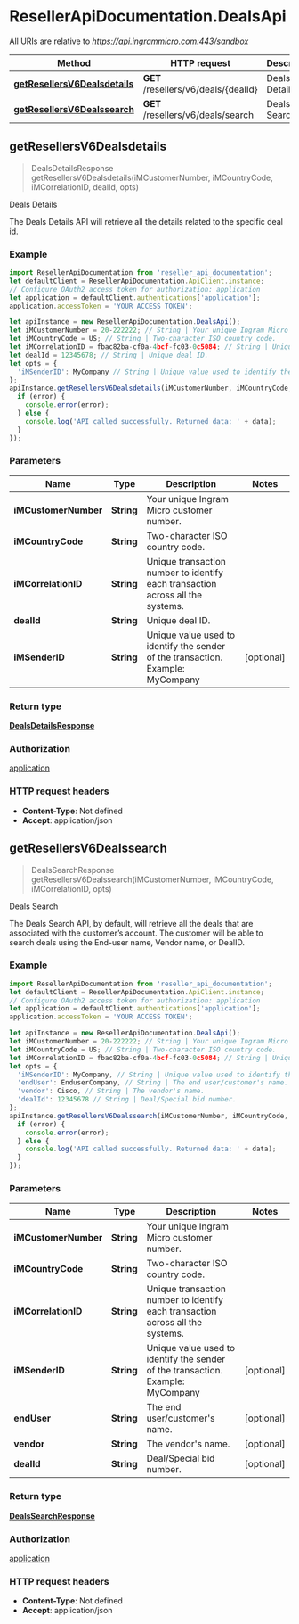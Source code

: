 # ResellerApiDocumentation.DealsApi

All URIs are relative to *https://api.ingrammicro.com:443/sandbox*

Method | HTTP request | Description
------------- | ------------- | -------------
[**getResellersV6Dealsdetails**](DealsApi.md#getResellersV6Dealsdetails) | **GET** /resellers/v6/deals/{dealId} | Deals Details
[**getResellersV6Dealssearch**](DealsApi.md#getResellersV6Dealssearch) | **GET** /resellers/v6/deals/search | Deals Search



## getResellersV6Dealsdetails

> DealsDetailsResponse getResellersV6Dealsdetails(iMCustomerNumber, iMCountryCode, iMCorrelationID, dealId, opts)

Deals Details

The Deals Details API will retrieve all the details related to the specific deal id.

### Example

```javascript
import ResellerApiDocumentation from 'reseller_api_documentation';
let defaultClient = ResellerApiDocumentation.ApiClient.instance;
// Configure OAuth2 access token for authorization: application
let application = defaultClient.authentications['application'];
application.accessToken = 'YOUR ACCESS TOKEN';

let apiInstance = new ResellerApiDocumentation.DealsApi();
let iMCustomerNumber = 20-222222; // String | Your unique Ingram Micro customer number.
let iMCountryCode = US; // String | Two-character ISO country code.
let iMCorrelationID = fbac82ba-cf0a-4bcf-fc03-0c5084; // String | Unique transaction number to identify each transaction across all the systems.
let dealId = 12345678; // String | Unique deal ID.
let opts = {
  'iMSenderID': MyCompany // String | Unique value used to identify the sender of the transaction. Example: MyCompany
};
apiInstance.getResellersV6Dealsdetails(iMCustomerNumber, iMCountryCode, iMCorrelationID, dealId, opts, (error, data, response) => {
  if (error) {
    console.error(error);
  } else {
    console.log('API called successfully. Returned data: ' + data);
  }
});
```

### Parameters


Name | Type | Description  | Notes
------------- | ------------- | ------------- | -------------
 **iMCustomerNumber** | **String**| Your unique Ingram Micro customer number. | 
 **iMCountryCode** | **String**| Two-character ISO country code. | 
 **iMCorrelationID** | **String**| Unique transaction number to identify each transaction across all the systems. | 
 **dealId** | **String**| Unique deal ID. | 
 **iMSenderID** | **String**| Unique value used to identify the sender of the transaction. Example: MyCompany | [optional] 

### Return type

[**DealsDetailsResponse**](DealsDetailsResponse.md)

### Authorization

[application](../README.md#application)

### HTTP request headers

- **Content-Type**: Not defined
- **Accept**: application/json


## getResellersV6Dealssearch

> DealsSearchResponse getResellersV6Dealssearch(iMCustomerNumber, iMCountryCode, iMCorrelationID, opts)

Deals Search

The Deals Search API, by default, will retrieve all the deals that are associated with the customer’s account. The customer will be able to search deals using the End-user name, Vendor name, or DealID. 

### Example

```javascript
import ResellerApiDocumentation from 'reseller_api_documentation';
let defaultClient = ResellerApiDocumentation.ApiClient.instance;
// Configure OAuth2 access token for authorization: application
let application = defaultClient.authentications['application'];
application.accessToken = 'YOUR ACCESS TOKEN';

let apiInstance = new ResellerApiDocumentation.DealsApi();
let iMCustomerNumber = 20-222222; // String | Your unique Ingram Micro customer number.
let iMCountryCode = US; // String | Two-character ISO country code.
let iMCorrelationID = fbac82ba-cf0a-4bcf-fc03-0c5084; // String | Unique transaction number to identify each transaction across all the systems.
let opts = {
  'iMSenderID': MyCompany, // String | Unique value used to identify the sender of the transaction. Example: MyCompany
  'endUser': EnduserCompany, // String | The end user/customer's name.
  'vendor': Cisco, // String | The vendor's name.
  'dealId': 12345678 // String | Deal/Special bid number.
};
apiInstance.getResellersV6Dealssearch(iMCustomerNumber, iMCountryCode, iMCorrelationID, opts, (error, data, response) => {
  if (error) {
    console.error(error);
  } else {
    console.log('API called successfully. Returned data: ' + data);
  }
});
```

### Parameters


Name | Type | Description  | Notes
------------- | ------------- | ------------- | -------------
 **iMCustomerNumber** | **String**| Your unique Ingram Micro customer number. | 
 **iMCountryCode** | **String**| Two-character ISO country code. | 
 **iMCorrelationID** | **String**| Unique transaction number to identify each transaction across all the systems. | 
 **iMSenderID** | **String**| Unique value used to identify the sender of the transaction. Example: MyCompany | [optional] 
 **endUser** | **String**| The end user/customer&#39;s name. | [optional] 
 **vendor** | **String**| The vendor&#39;s name. | [optional] 
 **dealId** | **String**| Deal/Special bid number. | [optional] 

### Return type

[**DealsSearchResponse**](DealsSearchResponse.md)

### Authorization

[application](../README.md#application)

### HTTP request headers

- **Content-Type**: Not defined
- **Accept**: application/json

